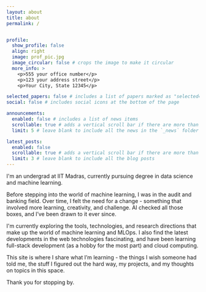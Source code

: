 ```yaml
---
layout: about
title: about
permalink: /


profile:
  show_profile: false
  align: right
  image: prof_pic.jpg
  image_circular: false # crops the image to make it circular
  more_info: >
    <p>555 your office number</p>
    <p>123 your address street</p>
    <p>Your City, State 12345</p>

selected_papers: false # includes a list of papers marked as "selected={true}"
social: false # includes social icons at the bottom of the page

announcements:
  enabled: false # includes a list of news items
  scrollable: true # adds a vertical scroll bar if there are more than 3 news items
  limit: 5 # leave blank to include all the news in the `_news` folder

latest_posts:
  enabled: false
  scrollable: true # adds a vertical scroll bar if there are more than 3 new posts items
  limit: 3 # leave blank to include all the blog posts
---
```


I'm an undergrad at IIT Madras, currently pursuing degree in data science and machine learning.

Before stepping into the world of machine learning, I was in the audit and banking field. Over time, I felt the need for a change - something that involved more learning, creativity, and challenge. AI checked all those boxes, and I’ve been drawn to it ever since.

I'm currently exploring the tools, technologies, and research directions that make up the world of machine learning and MLOps. I also find the latest developments in the web technologies fascinating, and have been learning full-stack development (as a hobby for the most part) and cloud computing.

This site is where I share what I’m learning - the things I wish someone had told me, the stuff I figured out the hard way, my projects, and my thoughts on topics in this space.

Thank you for stopping by.
